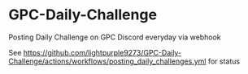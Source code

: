 # GPC-Daily-Challenge
Posting Daily Challenge on GPC Discord everyday via webhook

See https://github.com/lightpurple9273/GPC-Daily-Challenge/actions/workflows/posting_daily_challenges.yml for status
